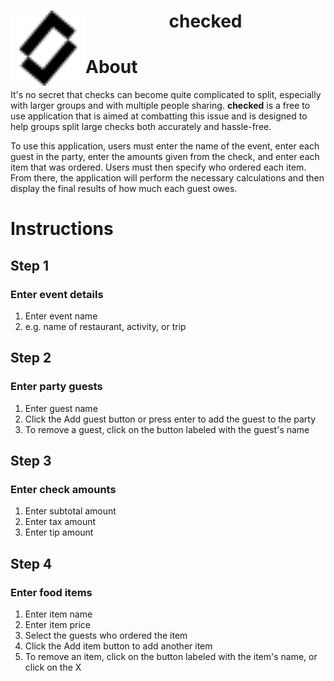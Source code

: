 <div align="center">
    <a href="https://checked.jagged-dev.vercel.app/" target="_blank">
        <img align="left" src="/assets/images/icons/logo.svg" alt="checked" width="120" height="120">
    </a>
    <h1>checked</h1>
</div>

# About

It's no secret that checks can become quite complicated to split, especially with larger groups and with multiple people sharing. <b>checked</b> is a free to use application that is aimed at combatting this issue and is designed to help groups split large checks both accurately and hassle-free.

To use this application, users must enter the name of the event, enter each guest in the party, enter the amounts given from the check, and enter each item that was ordered. Users must then specify who ordered each item. From there, the application will perform the necessary calculations and then
display the final results of how much each guest owes.

# Instructions

## Step 1

### Enter event details

1. Enter event name
2. e.g. name of restaurant, activity, or trip

## Step 2

### Enter party guests

1. Enter guest name
2. Click the Add guest button or press enter to add the guest to the party
3. To remove a guest, click on the button labeled with the guest's name

## Step 3

### Enter check amounts

1. Enter subtotal amount
2. Enter tax amount
3. Enter tip amount

## Step 4

### Enter food items

1. Enter item name
2. Enter item price
3. Select the guests who ordered the item
4. Click the Add item button to add another item
5. To remove an item, click on the button labeled with the item's name, or click on the X
